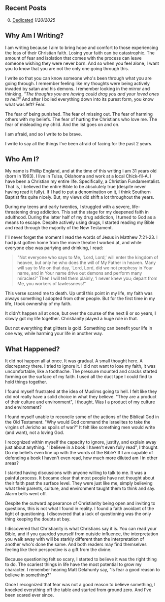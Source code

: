 ## Recent Posts
0. [Dedicated](/post/0) *1/20/2025*

## Why Am I Writing?
I am writing because I aim to bring hope and comfort to those experiencing the loss of their Christian faith. Losing your faith can be catastrophic. The amount of fear and isolation that comes with the process can leave someone wishing they were never born. And so when you feel alone, I want you to know that you are not the only one going through this.

I write so that you can know someone who's been through what you are going through. I remember feeling like my thoughts were being actively invaded by satan and his demons. I remember looking in the mirror and thinking, *"The thoughts you are having could drag you and your loved ones to hell!"* And after I boiled everything down into its purest form, you know what was left? Fear.

The fear of being punished. The fear of missing out. The fear of harming others with my beliefs. The fear of hurting the Christians who love me. The fear of misleading my child. And the list goes on and on.

I am afraid, and so I write to be brave.

I write to say all the things I've been afraid of facing for the past 2 years.

## Who Am I?
My name is Phillip England, and at the time of this writing I am 31 years old (born in 1993). I live in Tulsa, Oklahoma and work at a local Chick-fil-A. I have been a Christian my entire life. Specifically, a Christian Fundamentalist. That is, I believed the entire Bible to be absolutely true (despite never having read it fully). If I had to put a denomination on it, I think Southern Baptist fits quite nicely. But, my views did shift a lot throughout the years.

During my teens and early twenties, I struggled with a severe, life-threatening drug addiction. This set the stage for my deepened faith in adulthood. During the latter half of my drug addiction, I turned to God as a means to escape. Despite actively using drugs, I started reading my Bible and read through the majority of the New Testament. 

I'll never forget the moment I read the words of Jesus in Matthew 7:21-23. I had just gotten home from the movie theatre I worked at, and while everyone else was partying and drinking, I read:

> "Not everyone who says to Me, ‘Lord, Lord,’ 
> will enter the kingdom of heaven, 
> but only he who does the will of My Father in heaven. 
> Many will say to Me on that day, 
> ‘Lord, Lord, did we not prophesy in Your name, 
> and in Your name drive out demons and perform many miracles?’ 
> Then I will tell them plainly, 
> ‘I never knew you; depart from Me, you workers of lawlessness!"

This verse scared me to death. Up until this point in my life, my faith was always something I adopted from other people. But for the first time in my life, I took ownership of my faith.

It didn't happen all at once, but over the course of the next 8 or so years, I slowly got my life together. Christianity played a huge role in that.

But not everything that glitters is gold. Something can benefit your life in one way, while harming your life in another way.

## What Happened?
It did not happen all at once. It was gradual. A small thought here. A discrepancy there. I tried to ignore it. I did not want to lose my faith, it was uncomfortable, like a toothache. The pressure mounted and cracks started forming on the surface of my faith. I used all the duct tape I could find to hold things together.

I found myself frustrated at the idea of Muslims going to hell. I felt like they did not really have a solid choice in what they believe. "They are a product of their culture and environment", I thought. Was I a product of my culture and environment?

I found myself unable to reconcile some of the actions of the Biblical God in the Old Testament. "Why would God command the Israelites to take the virgins of Jericho as spoils of war?" It felt like something men would write (and want), not a loving God.

I recognized within myself the capacity to ignore, justify, and explain away just about anything. "I believe in a book I haven't even fully read", I thought. Do my beliefs even line up with the words of the Bible? If I am capable of defending a book I haven't even read, how much more diluted am I in other areas?

I started having discussions with anyone willing to talk to me. It was a painful process. It became clear that most people have not thought about their faith past the surface level. They were just like me, simply believing what their parents, culture, and environment taught them to think and say. Alarm bells went off.

Despite the outward appearance of Christianity being open and inviting to questions, this is not what I found in reality. I found a faith avoidant of the light of questioning. I discovered that a lack of questioning was the only thing keeping the doubts at bay.

I discovered that Christianity is what Christians say it is. You can read your Bible, and if you guarded yourself from outside influence, the interpretation you walk away with will be starkly different than the interpretation of another who's done the same. And both readers may find themselves feeling like their perspective is a gift from the divine.

Because questioning felt so scary, I started to believe it was the right thing to do. The scariest things in life have the most potential to grow my character. I remember hearing Matt Delahunty say, "Is fear a good reason to believe in something?" 

Once I recognized that fear was not a good reason to believe something, I knocked everything off the table and started from ground zero. And I've been scared ever since.